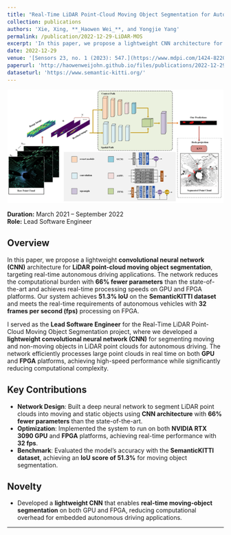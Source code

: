 ```yaml
---
title: "Real-Time LiDAR Point-Cloud Moving Object Segmentation for Autonomous Driving"
collection: publications
authors: 'Xie, Xing, **_Haowen Wei_**, and Yongjie Yang'
permalink: /publication/2022-12-29-LiDAR-MOS
excerpt: 'In this paper, we propose a lightweight CNN architecture for LiDAR point-cloud moving object segmentation, targeting real-time autonomous driving applications. The network reduces the computational burden with 66% fewer parameters than the state-of-the-art and achieves real-time processing speeds on GPU and FPGA platforms. Our system achieves 51.3% IoU on the SemanticKITTI dataset and meets the real-time requirements of autonomous vehicles with 32 frames per second (fps) processing on FPGA.'
date: 2022-12-29
venue: '[Sensors 23, no. 1 (2023): 547.](https://www.mdpi.com/1424-8220/23/1/547)'
paperurl: 'http://haowenweijohn.github.io/files/publications/2022-12-29-LiDAR.pdf'
dataseturl: 'https://www.semantic-kitti.org/'
---
```


![TeaserImage](../images/publications/2022-12-29-Lidar-Teaser.png)

**Duration:** March 2021 – September 2022  
**Role:** Lead Software Engineer


## Overview

In this paper, we propose a lightweight **convolutional neural network (CNN)** architecture for **LiDAR point-cloud moving object segmentation**, targeting real-time autonomous driving applications. The network reduces the computational burden with **66% fewer parameters** than the state-of-the-art and achieves real-time processing speeds on GPU and FPGA platforms. Our system achieves **51.3% IoU** on the **SemanticKITTI dataset** and meets the real-time requirements of autonomous vehicles with **32 frames per second (fps)** processing on FPGA.

I served as the **Lead Software Engineer** for the 
Real-Time LiDAR Point-Cloud Moving Object Segmentation project, 
where we developed a **lightweight convolutional neural network (CNN)** for segmenting moving and non-moving objects in LiDAR point clouds for autonomous driving. The network efficiently processes large point clouds in real time on both **GPU** and **FPGA** platforms, achieving high-speed performance while significantly reducing computational complexity.

## Key Contributions
- **Network Design**: Built a deep neural network to segment LiDAR point clouds into moving and static objects using **CNN architecture** with **66% fewer parameters** than the state-of-the-art.
- **Optimization**: Implemented the system to run on both **NVIDIA RTX 3090 GPU** and **FPGA** platforms, achieving real-time performance with **32 fps**.
- **Benchmark**: Evaluated the model’s accuracy with the **SemanticKITTI dataset**, achieving an **IoU score of 51.3%** for moving object segmentation.

## Novelty
- Developed a **lightweight CNN** that enables **real-time moving-object segmentation** on both GPU and FPGA, reducing computational overhead for embedded autonomous driving applications.

[//]: # (## Awards & Achievements)

[//]: # (- Published in **Sensors 23, no. 1 &#40;2023&#41;: 547**.  )

[//]: # (  [Link to Publication]&#40;https://www.mdpi.com/1424-8220/23/1/547&#41;)


---
